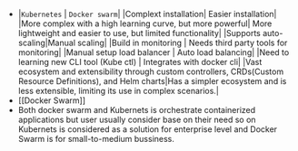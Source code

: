 - |`Kubernetes` | `Docker swarm`|
  |Complext installation| Easier installation|
  |More complex with a high learning curve, but more powerful|  More lightweight and easier to use, but limited functionality|
  |Supports auto-scaling|Manual scaling|
  |Build in monitoring | Needs third party tools for monitoring|
  |Manual setup load balancer | Auto load balancing|
  |Need to learning new CLI tool (Kube ctl) | Integrates with docker cli|
  |Vast ecosystem and extensibility through custom controllers, CRDs(Custom Resource Definitions), and Helm charts|Has a simpler ecosystem and is less extensible, limiting its use in complex scenarios.|
- [[Docker Swarm]]
- Both docker swarm and Kubernets is orchestrate containerized applications but user usually consider base on their need so on Kubernets is considered as a solution for enterprise level and Docker Swarm is for small-to-medium bussiness.